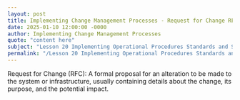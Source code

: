 ```yaml
---
layout: post
title: Implementing Change Management Processes - Request for Change RFC
date: 2025-01-10 12:00:00 -0000
author: Implementing Change Management Processes
quote: "content here"
subject: "Lesson 20 Implementing Operational Procedures Standards and Specifications"
permalink: "/Lesson 20 Implementing Operational Procedures Standards and Specifications/Implementing Change Management Processes/Implementing Change Management Processes - Request for Change RFC"
---
```


Request for Change (RFC): A formal proposal for an alteration to be made to the system or infrastructure, usually containing details about the change, its purpose, and the potential impact.
